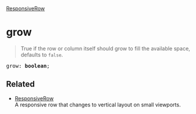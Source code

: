 [ResponsiveRow](ResponsiveRow.md)

# grow

> True if the row or column itself should grow to fill the available space, defaults to `false`.

<pre class="docgen_signature">grow: <b>boolean</b>;</pre>

## Related

- [<!--{ref:class}-->ResponsiveRow](ResponsiveRow.md) \
    A responsive row that changes to vertical layout on small viewports.
